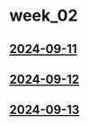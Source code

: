 # week_02 <!-- markmap: foldAll -->
## [2024-09-11](2024-09-11/2024-09-11.html)
## [2024-09-12](2024-09-12/2024-09-12.html)
## [2024-09-13](2024-09-13/2024-09-13.html)
